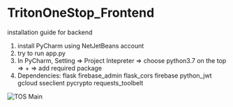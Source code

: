# TritonOneStop_Frontend
installation guide for backend
1. install PyCharm using NetJetBeans account
2. try to run app.py
3. In PyCharm, Setting => Project Intepreter => choose python3.7 on the top => + => add required package
4. Dependencies: 
flask
firebase_admin
flask_cors
firebase
python_jwt
gcloud
sseclient
pycrypto
requests_toolbelt

![TOS Main](https://github.com/ouweifan/TritonOneStop/blob/master/TOSMAIN.jpg)
